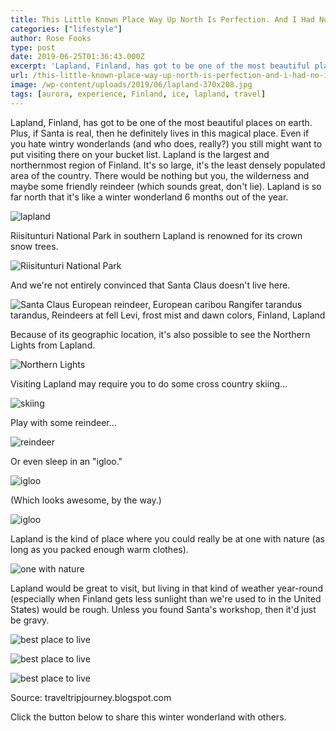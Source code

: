 ```yaml
---
title: This Little Known Place Way Up North Is Perfection. And I Had No Idea It Even Existed Til Now.
categories: ["lifestyle"]
author: Rose Fooks
type: post
date: 2019-06-25T01:36:43.000Z
excerpt: 'Lapland, Finland, has got to be one of the most beautiful places on earth. Plus, if Santa is real, then he definitely lives in this magical place. Even if you hate wintry wonderlands'
url: /this-little-known-place-way-up-north-is-perfection-and-i-had-no-idea-it-even-existed-til-now/
image: /wp-content/uploads/2019/06/lapland-370x208.jpg
tags: [aurora, experience, Finland, ice, lapland, travel]
---
```


Lapland, Finland, has got to be one of the most beautiful places on earth. Plus, if Santa is real, then he definitely lives in this magical place. Even if you hate wintry wonderlands (and who does, really?) you still might want to put visiting there on your bucket list. Lapland is the largest and northernmost region of Finland. It's so large, it's the least densely populated area of the country. There would be nothing but you, the wilderness and maybe some friendly reindeer (which sounds great, don't lie).
Lapland is so far north that it's like a winter wonderland 6 months out of the year.

![lapland](/wp-content/uploads/2019/06/lapland-300x182.jpeg)

Riisitunturi National Park in southern Lapland is renowned for its crown snow trees.

![Riisitunturi National Park](/wp-content/uploads/2019/06/125-300x188.jpg)

And we're not entirely convinced that Santa Claus doesn't live here.

![Santa Claus](/wp-content/uploads/2019/06/313-300x225.jpg) European reindeer, European caribou Rangifer tarandus tarandus, Reindeers at fell Levi, frost mist and dawn colors, Finland, Lapland

Because of its geographic location, it's also possible to see the Northern Lights from Lapland.

![Northern Lights](/wp-content/uploads/2019/06/511-300x225.jpg)

Visiting Lapland may require you to do some cross country skiing…

![skiing](/wp-content/uploads/2019/06/612-300x225.jpg)

Play with some reindeer…

![reindeer](/wp-content/uploads/2019/06/hotel2-300x213.jpg)

Or even sleep in an "igloo."

![igloo](/wp-content/uploads/2019/06/hotel-300x200.jpg)

(Which looks awesome, by the way.)

![igloo](/wp-content/uploads/2019/06/711-300x188.jpg)

Lapland is the kind of place where you could really be at one with nature (as long as you packed enough warm clothes).

![one with nature](/wp-content/uploads/2019/06/126-300x197.jpg)

Lapland would be great to visit, but living in that kind of weather year-round (especially when Finland gets less sunlight than we're used to in the United States) would be rough. Unless you found Santa's workshop, then it'd just be gravy.

![best place to live](/wp-content/uploads/2019/06/143-300x225.jpg)

![best place to live](/wp-content/uploads/2019/06/173-300x204.jpg)

![best place to live](/wp-content/uploads/2019/06/20-300x113.jpg)

Source: traveltripjourney.blogspot.com

Click the button below to share this winter wonderland with others.

